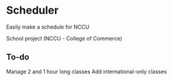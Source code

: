 Scheduler
=========

Easily make a schedule for NCCU

School project (NCCU - College of Commerce)


To-do
-----
Manage 2 and 1 hour long classes
Add international-only classes
